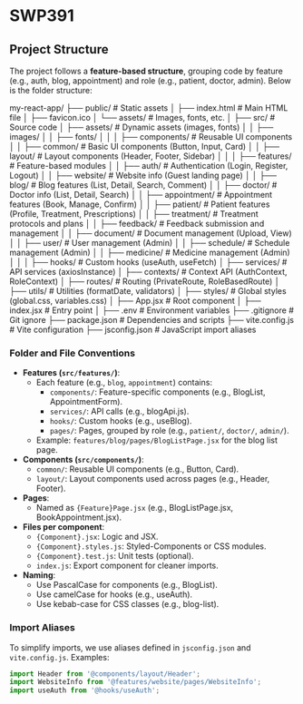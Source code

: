   # SWP391
  ## Project Structure

  The project follows a **feature-based structure**, grouping code by feature (e.g., auth, blog, appointment) and role (e.g., patient, doctor, admin). Below is the folder structure:


  my-react-app/
  ├── public/                     # Static assets
  │   ├── index.html             # Main HTML file
  │   ├── favicon.ico
  │   └── assets/                # Images, fonts, etc.
  │
  ├── src/                       # Source code
  │   ├── assets/                # Dynamic assets (images, fonts)
  │   │   ├── images/
  │   │   ├── fonts/
  │   │
  │   ├── components/            # Reusable UI components
  │   │   ├── common/           # Basic UI components (Button, Input, Card)
  │   │   ├── layout/           # Layout components (Header, Footer, Sidebar)
  │   │
  │   ├── features/             # Feature-based modules
  │   │   ├── auth/             # Authentication (Login, Register, Logout)
  │   │   ├── website/          # Website info (Guest landing page)
  │   │   ├── blog/             # Blog features (List, Detail, Search, Comment)
  │   │   ├── doctor/           # Doctor info (List, Detail, Search)
  │   │   ├── appointment/      # Appointment features (Book, Manage, Confirm)
  │   │   ├── patient/          # Patient features (Profile, Treatment, Prescriptions)
  │   │   ├── treatment/        # Treatment protocols and plans
  │   │   ├── feedback/         # Feedback submission and management
  │   │   ├── document/         # Document management (Upload, View)
  │   │   ├── user/             # User management (Admin)
  │   │   ├── schedule/         # Schedule management (Admin)
  │   │   ├── medicine/         # Medicine management (Admin)
  │   │
  │   ├── hooks/                # Custom hooks (useAuth, useFetch)
  │   ├── services/             # API services (axiosInstance)
  │   ├── contexts/             # Context API (AuthContext, RoleContext)
  │   ├── routes/               # Routing (PrivateRoute, RoleBasedRoute)
  │   ├── utils/                # Utilities (formatDate, validators)
  │   ├── styles/               # Global styles (global.css, variables.css)
  │   ├── App.jsx               # Root component
  │   ├── index.jsx             # Entry point
  │
  ├── .env                      # Environment variables
  ├── .gitignore                # Git ignore
  ├── package.json              # Dependencies and scripts
  ├── vite.config.js            # Vite configuration
  ├── jsconfig.json             # JavaScript import aliases



  ### Folder and File Conventions

  - **Features (`src/features/`)**:
    - Each feature (e.g., `blog`, `appointment`) contains:
      - `components/`: Feature-specific components (e.g., BlogList, AppointmentForm).
      - `services/`: API calls (e.g., blogApi.js).
      - `hooks/`: Custom hooks (e.g., useBlog).
      - `pages/`: Pages, grouped by role (e.g., `patient/`, `doctor/`, `admin/`).
    - Example: `features/blog/pages/BlogListPage.jsx` for the blog list page.
  - **Components (`src/components/`)**:
    - `common/`: Reusable UI components (e.g., Button, Card).
    - `layout/`: Layout components used across pages (e.g., Header, Footer).
  - **Pages**:
    - Named as `{Feature}Page.jsx` (e.g., BlogListPage.jsx, BookAppointment.jsx).
  - **Files per component**:
    - `{Component}.jsx`: Logic and JSX.
    - `{Component}.styles.js`: Styled-Components or CSS modules.
    - `{Component}.test.js`: Unit tests (optional).
    - `index.js`: Export component for cleaner imports.
  - **Naming**:
    - Use PascalCase for components (e.g., BlogList).
    - Use camelCase for hooks (e.g., useAuth).
    - Use kebab-case for CSS classes (e.g., blog-list).

  ### Import Aliases

  To simplify imports, we use aliases defined in `jsconfig.json` and `vite.config.js`. Examples:

  ```jsx
  import Header from '@components/layout/Header';
  import WebsiteInfo from '@features/website/pages/WebsiteInfo';
  import useAuth from '@hooks/useAuth';


